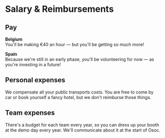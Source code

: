 # Salary & Reimbursements

## Pay

**Belgium**  
You'll be making €40 an hour — but you'll be getting so much more!

**Spain**  
Because we're still in an early phase, you'll be volunteering for now — as you're investing in a future!

## Personal expenses

We compensate all your public transports costs. You are free to come by car or book yourself a fancy hotel, but we don't reimburse those things.

## Team expenses

There's a budget for each team every year, so you can dress up your booth at the demo day every year. We'll communicate about it at the start of Osoc.

